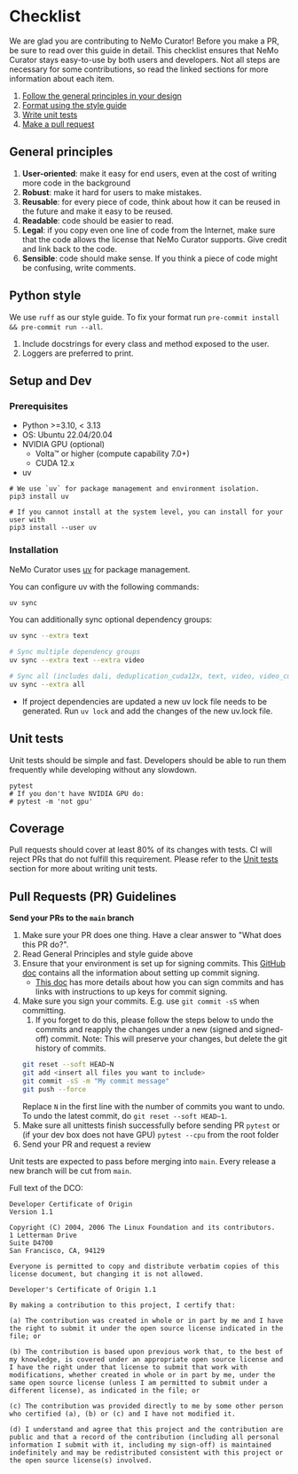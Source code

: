 # Checklist

We are glad you are contributing to NeMo Curator! Before you make a PR, be sure to read over this guide in detail.
This checklist ensures that NeMo Curator stays easy-to-use by both users and developers.
Not all steps are necessary for some contributions, so read the linked sections for more information about each item.

1. [Follow the general principles in your design](#general-principles)
1. [Format using the style guide](#python-style)
1. [Write unit tests](#unit-tests)
1. [Make a pull request](#pull-requests-pr-guidelines)

## General principles
1. **User-oriented**: make it easy for end users, even at the cost of writing more code in the background
1. **Robust**: make it hard for users to make mistakes.
1. **Reusable**: for every piece of code, think about how it can be reused in the future and make it easy to be reused.
1. **Readable**: code should be easier to read.
1. **Legal**: if you copy even one line of code from the Internet, make sure that the code allows the license that NeMo Curator supports. Give credit and link back to the code.
1. **Sensible**: code should make sense. If you think a piece of code might be confusing, write comments.

## Python style
We use ``ruff`` as our style guide. To fix your format run `pre-commit install && pre-commit run --all`.

1. Include docstrings for every class and method exposed to the user.
1. Loggers are preferred to print.

## Setup and Dev

### Prerequisites

- Python >=3.10, < 3.13
- OS: Ubuntu 22.04/20.04
- NVIDIA GPU (optional)
  - Volta™ or higher (compute capability 7.0+)
  - CUDA 12.x
- uv

```
# We use `uv` for package management and environment isolation.
pip3 install uv

# If you cannot install at the system level, you can install for your user with
pip3 install --user uv
```

### Installation

NeMo Curator uses [uv](https://docs.astral.sh/uv/) for package management.

You can configure uv with the following commands:

```bash
uv sync
```

You can additionally sync optional dependency groups:

```bash
uv sync --extra text

# Sync multiple dependency groups
uv sync --extra text --extra video

# Sync all (includes dali, deduplication_cuda12x, text, video, video_cuda)
uv sync --extra all
```

- If project dependencies are updated a new uv lock file needs to be generated. Run `uv lock` and add the changes of the new uv.lock file.

## Unit tests
Unit tests should be simple and fast.
Developers should be able to run them frequently while developing without any slowdown.
```
pytest
# If you don't have NVIDIA GPU do:
# pytest -m 'not gpu'
```

## Coverage
Pull requests should cover at least 80% of its changes with tests. CI will reject PRs that do not fulfill this requirement. Please refer to the [Unit tests](#unit-tests) section for more about writing unit tests.

## Pull Requests (PR) Guidelines

**Send your PRs to the `main` branch**

1) Make sure your PR does one thing. Have a clear answer to "What does this PR do?".
2) Read General Principles and style guide above
3) Ensure that your environment is set up for signing commits. This [GitHub doc](https://docs.github.com/en/authentication/managing-commit-signature-verification) contains all the information about setting up commit signing.
    - [This doc](https://docs.github.com/en/authentication/managing-commit-signature-verification/signing-commits) has more details about how you can sign commits and has links with instructions to up keys for commit signing.
4) Make sure you sign your commits. E.g. use ``git commit -sS`` when committing.
    1) If you forget to do this, please follow the steps below to undo the commits and reapply the changes under a new (signed and signed-off) commit. Note: This will preserve your changes, but delete the git history of commits.
    ```bash
    git reset --soft HEAD~N
    git add <insert all files you want to include>
    git commit -sS -m "My commit message"
    git push --force
    ```
    Replace `N` in the first line with the number of commits you want to undo. To undo the latest commit, do `git reset --soft HEAD~1`.
4) Make sure all unittests finish successfully before sending PR ``pytest`` or (if your dev box does not have GPU) ``pytest --cpu`` from the root folder
5) Send your PR and request a review

Unit tests are expected to pass before merging into `main`.
Every release a new branch will be cut from `main`.

Full text of the DCO:

```
Developer Certificate of Origin
Version 1.1

Copyright (C) 2004, 2006 The Linux Foundation and its contributors.
1 Letterman Drive
Suite D4700
San Francisco, CA, 94129

Everyone is permitted to copy and distribute verbatim copies of this license document, but changing it is not allowed.

Developer's Certificate of Origin 1.1

By making a contribution to this project, I certify that:

(a) The contribution was created in whole or in part by me and I have the right to submit it under the open source license indicated in the file; or

(b) The contribution is based upon previous work that, to the best of my knowledge, is covered under an appropriate open source license and I have the right under that license to submit that work with modifications, whether created in whole or in part by me, under the same open source license (unless I am permitted to submit under a different license), as indicated in the file; or

(c) The contribution was provided directly to me by some other person who certified (a), (b) or (c) and I have not modified it.

(d) I understand and agree that this project and the contribution are public and that a record of the contribution (including all personal information I submit with it, including my sign-off) is maintained indefinitely and may be redistributed consistent with this project or the open source license(s) involved.
```
